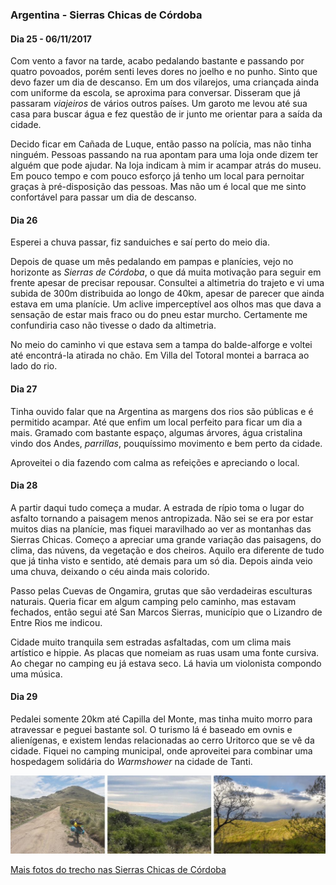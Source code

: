 ### Argentina - Sierras Chicas de Córdoba

#### Dia 25 - 06/11/2017

Com vento a favor na tarde, acabo pedalando bastante e passando por quatro povoados, porém senti leves dores no joelho e no punho.
Sinto que devo fazer um dia de descanso.
Em um dos vilarejos, uma criançada ainda com uniforme da escola, se aproxima para conversar.
Disseram que já passaram *viajeiros* de vários outros países.
Um garoto me levou até sua casa para buscar água e fez questão de ir junto me orientar para a saída da cidade.

Decido ficar em Cañada de Luque, então passo na polícia, mas não tinha ninguém.
Pessoas passando na rua apontam para uma loja onde dizem ter alguém que pode ajudar.
Na loja indicam à mim ir acampar atrás do museu.
Em pouco tempo e com pouco esforço já tenho um local para pernoitar graças à pré-disposição das pessoas.
Mas não um é local que me sinto confortável para passar um dia de descanso.

#### Dia 26

Esperei a chuva passar, fiz sanduiches e saí perto do meio dia.

Depois de quase um mês pedalando em pampas e planícies, vejo no horizonte as *Sierras de Córdoba*, o que dá muita motivação para seguir em frente apesar de precisar repousar.
Consultei a altimetria do trajeto e vi uma subida de 300m distribuida ao longo de 40km, apesar de parecer que ainda estava em uma planície.
Um aclive imperceptível aos olhos mas que dava a sensação de estar mais fraco ou do pneu estar murcho.
Certamente me confundiria caso não tivesse o dado da altimetria.

No meio do caminho vi que estava sem a tampa do balde-alforge e voltei até encontrá-la atirada no chão.
Em Villa del Totoral montei a barraca ao lado do rio.

#### Dia 27

Tinha ouvido falar que na Argentina as margens dos rios são públicas e é permitido acampar. 
Até que enfim um local perfeito para ficar um dia a mais.
Gramado com bastante espaço, algumas árvores, água cristalina vindo dos Andes, *parrillas*, pouquíssimo movimento e bem perto da cidade.

Aproveitei o dia fazendo com calma as refeições e apreciando o local.

#### Dia 28

A partir daqui tudo começa a mudar.
A estrada de rípio toma o lugar do asfalto tornando a paisagem menos antropizada.
Não sei se era por estar muitos dias na planície, mas fiquei maravilhado ao ver as montanhas das Sierras Chicas.
Começo a apreciar uma grande variação das paisagens, do clima, das núvens, da vegetação e dos cheiros.
Aquilo era diferente de tudo que já tinha visto e sentido, até demais para um só dia.
Depois ainda veio uma chuva, deixando o céu ainda mais colorido.

Passo pelas Cuevas de Ongamira, grutas que são verdadeiras esculturas naturais.
Queria ficar em algum camping pelo caminho, mas estavam fechados, então segui até San Marcos Sierras, município que o Lizandro de Entre Rios me indicou.

Cidade muito tranquila sem estradas asfaltadas, com um clima mais artístico e hippie.
As placas que nomeiam as ruas usam uma fonte cursiva.
Ao chegar no camping eu já estava seco.
Lá havia um violonista compondo uma música.

#### Dia 29

Pedalei somente 20km até Capilla del Monte, mas tinha muito morro para atravessar e peguei bastante sol.
O turismo lá é baseado em ovnis e alienígenas, e existem lendas relacionadas ao cerro Uritorco que se vê da cidade.
Fiquei no camping municipal, onde aproveitei para combinar uma hospedagem solidária do *Warmshower* na cidade de Tanti.



![Três fotos das Sierras chicas](./assets/images/sierras-chicas.jpg)

[Mais fotos do trecho nas Sierras Chicas de Córdoba](https://photos.app.goo.gl/ib1TcnAuwt5wkDQj1)















